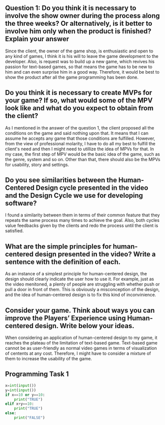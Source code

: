 ## Question 1: Do you think it is necessary to involve the show owner during the process along the three weeks? Or alternatively, is it better to involve him only when the product is finished? Explain your answer

Since the client, the owner of the game shop, is enthusiastic and open to any kind of games, I think it is his will to leave the game development to the developer. Also, is request was to build up a new game, which revives his passion for text-based games, so that means the game has to be new to him and can even surprise him in a good way. Therefore, it would be best to show the product after all the game programming has been done.

## Do you think it is necessary to create MVPs for your game? If so, what would some of the MPV look like and what do you expect to obtain from the client?

As I mentioned in the answer of the question 1, the client proposed all the conditions on the game and said nothing upon that. It means that I can assume he accepts any game that those conditions are fulfilled. However, from the view of professional molarity, I have to do all my best to fulfill the client's need and then I might need to utillize the idea of MPVs for that. In my case, the first step of MPV would be the basic idea of the game, such as the genre, system and so on. Other than that, there should also be the MPVs for usability, story and settings.

## Do you see similarities between the Human-Centered Design cycle presented in the video and the Design Cycle we use for developing software?

I found a similarity between them in terms of their common feature that they repeats the same process many times to achieve the goal. Also, both cycles value feedbacks given by the clients and redo the process until the client is satisfied.

## What are the simple principles for human-centered design presented in the video? Write a sentence with the definition of each.

As an instance of a simplest principle for human-centered design, the design should clearly indicate the user how to use it. For example, just as the video menitoned, a plenty of people are struggling with whether push or pull a door in front of them. This is obviously a misconception of the design, and the idea of human-centered design is to fix this kind of inconvinience.

## Consider your game. Think about ways you can improve the Players’ Experience using Human-centered design. Write below your ideas.

When considering an application of human-centered design to my game, it reaches the plateau of the limitation of text-based game. Text-based game cannot be as user-friendly as normal video games in terms of visualization of centents at any cost. Therefore, I might have to consider a mixture of them to increase the usability of the game.

## Programming Task 1

```.py
x=int(input())
y=int(input())
if x==10 or y==10:
    print("TRUE")
elif x+y==10:
    print("TRUE")
else:
    print("FALSE")
```
